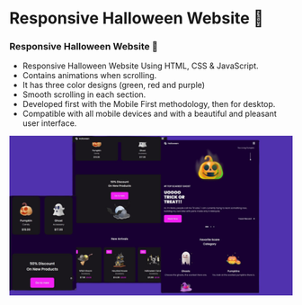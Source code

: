 # Responsive Halloween Website 🎃
### Responsive Halloween Website 🎃

- Responsive Halloween Website Using HTML, CSS & JavaScript.
- Contains animations when scrolling.
- It has three color designs (green, red and purple)
- Smooth scrolling in each section.
- Developed first with the Mobile First methodology, then for desktop.
- Compatible with all mobile devices and with a beautiful and pleasant user interface.

![halloween](/preview.jpg)
